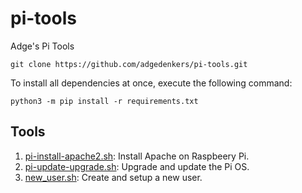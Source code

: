 # pi-tools

Adge's Pi Tools

`git clone https://github.com/adgedenkers/pi-tools.git`

To install all dependencies at once, execute the following command:

```
python3 -m pip install -r requirements.txt
```

## Tools

1. [pi-install-apache2.sh](pi-install-apache2.sh): Install Apache on Raspbeery Pi.
1. [pi-update-upgrade.sh](pi-update-upgrade.sh): Upgrade and update the Pi OS.
1. [new_user.sh](new_user.sh): Create and setup a new user.